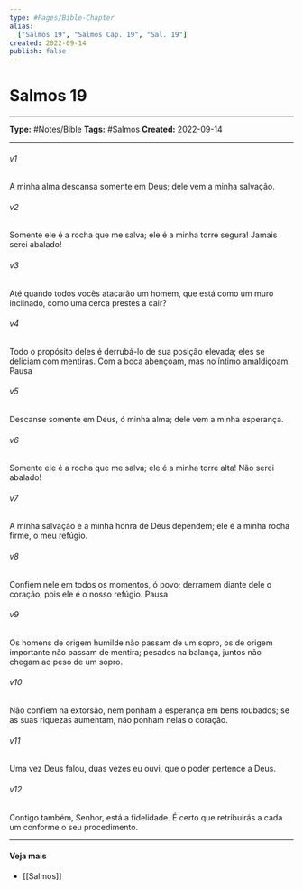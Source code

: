```yaml
---
type: #Pages/Bible-Chapter
alias:
  ["Salmos 19", "Salmos Cap. 19", "Sal. 19"]
created: 2022-09-14
publish: false
---
```


# Salmos 19

---

**Type:** #Notes/Bible
**Tags:** #Salmos
**Created:** 2022-09-14

---

###### v1
A minha alma descansa somente em Deus; dele vem a minha salvação.
###### v2
Somente ele é a rocha que me salva; ele é a minha torre segura! Jamais serei abalado!
###### v3
Até quando todos vocês atacarão um homem, que está como um muro inclinado, como uma cerca prestes a cair?
###### v4
Todo o propósito deles é derrubá-lo de sua posição elevada; eles se deliciam com mentiras. Com a boca abençoam, mas no íntimo amaldiçoam. Pausa
###### v5
Descanse somente em Deus, ó minha alma; dele vem a minha esperança.
###### v6
Somente ele é a rocha que me salva; ele é a minha torre alta! Não serei abalado!
###### v7
A minha salvação e a minha honra de Deus dependem; ele é a minha rocha firme, o meu refúgio.
###### v8
Confiem nele em todos os momentos, ó povo; derramem diante dele o coração, pois ele é o nosso refúgio. Pausa
###### v9
Os homens de origem humilde não passam de um sopro, os de origem importante não passam de mentira; pesados na balança, juntos não chegam ao peso de um sopro.
###### v10
Não confiem na extorsão, nem ponham a esperança em bens roubados; se as suas riquezas aumentam, não ponham nelas o coração.
###### v11
Uma vez Deus falou, duas vezes eu ouvi, que o poder pertence a Deus.
###### v12
Contigo também, Senhor, está a fidelidade. É certo que retribuirás a cada um conforme o seu procedimento.


---

#### Veja mais

- [[Salmos]]

